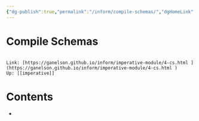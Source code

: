 ```yaml
---
{"dg-publish":true,"permalink":"/inform/compile-schemas/","dgHomeLink":true,"dgPassFrontmatter":false}
---
```


# Compile Schemas
```ad-info

Link: [https://ganelson.github.io/inform/imperative-module/4-cs.html ](https://ganelson.github.io/inform/imperative-module/4-cs.html )
Up: [[imperative]]
```

# Contents
- 